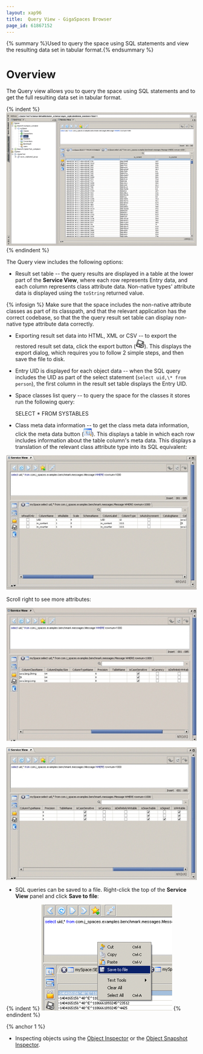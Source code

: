 ```yaml
---
layout: xap96
title:  Query View - GigaSpaces Browser
page_id: 61867152
---
```


{% summary %}Used to query the space using SQL statements and view the resulting data set in tabular format.{% endsummary %}

# Overview

The Query view allows you to query the space using SQL statements and to get the full resulting data set in tabular format.

{% indent %}
![query_view.gif](/attachment_files/query_view.gif)
{% endindent %}

The Query view includes the following options:

- Result set table -- the query results are displayed in a table at the lower part of the **Service View**, where each row represents Entry data, and each column represents class attribute data. Non-native types' attribute data is displayed using the `toString` returned value.

{% infosign %} Make sure that the space includes the non-native attribute classes as part of its classpath, and that the relevant application has the correct codebase, so that the the query result set table can display non-native type attribute data correctly.

- Exporting result set data into HTML, XML or CSV -- to export the restored result set data, click the export button (![query_export.gif](/attachment_files/query_export.gif)). This displays the export dialog, which requires you to follow 2 simple steps, and then save the file to disk.
- Entry UID is displayed for each object data -- when the SQL query includes the UID as part of the select statement (`select uid,\* from person`), the first column in the result set table displays the Entry UID.
- Space classes list query -- to query the space for the classes it stores run the following query:

    SELECT * FROM SYSTABLES

- Class meta data information -- to get the class meta data information, click the meta data button (![query_metadata.gif](/attachment_files/query_metadata.gif)). This displays a table in which each row includes information about the table column's meta data. This displays a translation of the relevant class attribute type into its SQL equivalent:

![query_metadata_test.jpg](/attachment_files/query_metadata_test.jpg)

Scroll right to see more attributes:

![query_metadata_2.jpg](/attachment_files/query_metadata_2.jpg)

![query_metadata_3.jpg](/attachment_files/query_metadata_3.jpg)

- SQL queries can be saved to a file. Right-click the top of the **Service View** panel and click **Save to file**:

{% indent %}
![query_options.gif](/attachment_files/query_options.gif)
{% endindent %}

{% anchor 1 %}

- Inspecting objects using the [Object Inspector](/xap96/object-inspector.html) or the [Object Snapshot Inspector](/xap96/object-inspector.html).
